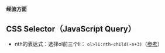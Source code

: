 

#### 经验方面
## CSS Selector（JavaScript Query）
- nth的表达式：选择ol前三个li：
`ol>li:nth-child(-n+3)`（[参考](https://stackoverflow.com/a/56692826)）
